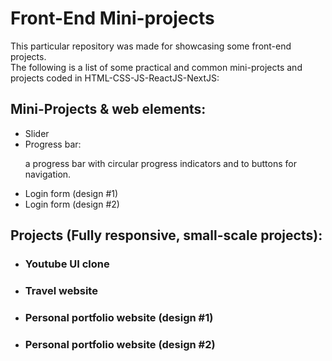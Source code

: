 <h1>Front-End Mini-projects</h1>
This particular repository was made for showcasing some front-end projects.
<br>
The following is a list of some practical and common mini-projects and projects coded in HTML-CSS-JS-ReactJS-NextJS:
<h2>
  Mini-Projects & web elements:
</h2>
  <ul>
    <li>
      Slider
    </li>
    <li>
      Progress bar: <p>a progress bar with circular progress indicators and to buttons for navigation.</p>
    </li>
	<li>
      Login form (design #1)
    </li>
	<li>
      Login form (design #2)
    </li>
  </ul>
<h2>
  Projects (Fully responsive, small-scale projects):
</h2>
    <ul>
		<li>
		  <h3>Youtube UI clone</h3>
		</li>
		<li>
		  <h3>Travel website</h3>
		</li>
		<li>
		  <h3>Personal portfolio website (design #1)</h3>
		</li>
		<li>
		  <h3>Personal portfolio website (design #2)</h3>
		</li>
	</ul>